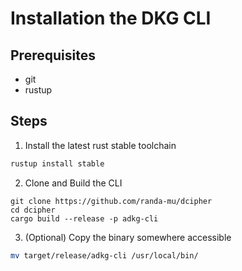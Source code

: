 # Installation the DKG CLI

## Prerequisites
- git 
- rustup

## Steps
1. Install the latest rust stable toolchain
```bash
rustup install stable
``` 

2. Clone and Build the CLI

```
git clone https://github.com/randa-mu/dcipher
cd dcipher
cargo build --release -p adkg-cli
```

3. (Optional) Copy the binary somewhere accessible
```bash
mv target/release/adkg-cli /usr/local/bin/
```

